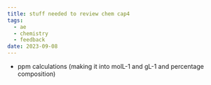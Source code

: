 ```yaml
---
title: stuff needed to review chem cap4
tags:
  - ae
  - chemistry
  - feedback
date: 2023-09-08
---
```

- ppm calculations (making it into molL-1 and gL-1 and percentage composition) 